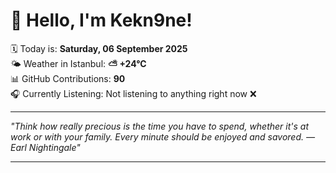 # 👋 Hello, I'm Kekn9ne!

🗓️ Today is: **Saturday, 06 September 2025**  
🌤️ Weather in Istanbul: **⛅️  +24°C**  
📊 GitHub Contributions: **90**  
🎧 Currently Listening: Not listening to anything right now ❌

---

_"Think how really precious is the time you have to spend, whether it's at work or with your family. Every minute should be enjoyed and savored. — *Earl Nightingale*"_

---
